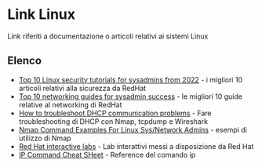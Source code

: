 # Link Linux

Link riferiti a documentazione o articoli relativi ai sistemi Linux

## Elenco

- [Top 10 Linux security tutorials for sysadmins from 2022](https://www.redhat.com/sysadmin/top-security-articles-2022) - i migliori 10 articoli relativi alla sicurezza da RedHat
- [Top 10 networking guides for sysadmin success](https://www.redhat.com/sysadmin/networking-guides-2022) - le migliori 10 guide relative al networking di RedHat
- [How to troubleshoot DHCP communication problems](https://www.redhat.com/sysadmin/troubleshoot-network-dhcp-configuration) - Fare troubleshooting di DHCP con Nmap, tcpdump e Wireshark
- [Nmap Command Examples For Linux Sys/Network Admins](https://www.cyberciti.biz/security/nmap-command-examples-tutorials/) - esempi di utilizzo di Nmap
- [Red Hat interactive labs](https://www.redhat.com/en/interactive-labs) - Lab interattivi messi a disposizione da Red Hat
- [IP Command Cheat SHeet](https://twitter.com/hackinarticles/status/1690302322453188608?s=20) - Reference del comando ip